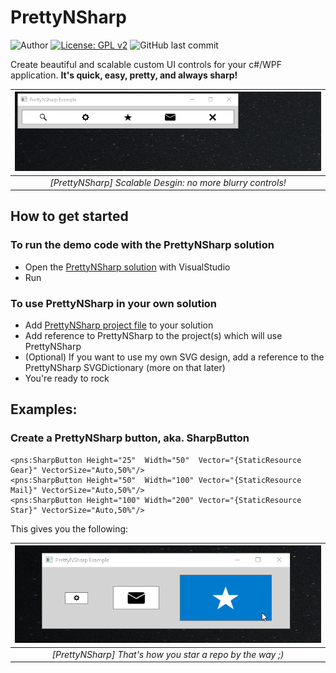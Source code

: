 # PrettyNSharp

![Author](https://img.shields.io/badge/author-MarkoPaul0-red.svg?style=flat-square)
[![License: GPL v2](https://img.shields.io/badge/License-GPL%20v2-blue.svg?style=flat-square)](https://www.gnu.org/licenses/old-licenses/gpl-2.0.en.html)
![GitHub last commit](https://img.shields.io/github/last-commit/MarkoPaul0/WireBait.svg?style=flat-square&maxAge=300)

Create beautiful and scalable custom UI controls for your c#/WPF application. **It's quick, easy, pretty, and always sharp!**

| ![](doc/pns_scalability.gif) |
|:--:| 
| *[PrettyNSharp] Scalable Desgin: no more blurry controls!* |

## How to get started
### To run the demo code with the PrettyNSharp solution
* Open the [PrettyNSharp solution](PrettyNSharp.sln) with VisualStudio
* Run 

### To use PrettyNSharp in your own solution
* Add [PrettyNSharp project file](prettynsharp/PrettyNSharp.csproj) to your solution
* Add reference to PrettyNSharp to the project(s) which will use PrettyNSharp
* (Optional) If you want to use my own SVG design, add a reference to the PrettyNSharp SVGDictionary (more on that later)
* You're ready to rock

## Examples:
### Create a PrettyNSharp button, aka. SharpButton

```xaml
<pns:SharpButton Height="25"  Width="50"  Vector="{StaticResource Gear}" VectorSize="Auto,50%"/>
<pns:SharpButton Height="50"  Width="100" Vector="{StaticResource Mail}" VectorSize="Auto,50%"/>
<pns:SharpButton Height="100" Width="200" Vector="{StaticResource Star}" VectorSize="Auto,50%"/>
```
This gives you the following:

| ![](doc/how_to_star.png) |
|:--:| 
| *[PrettyNSharp] That's how you star a repo by the way ;)* |





